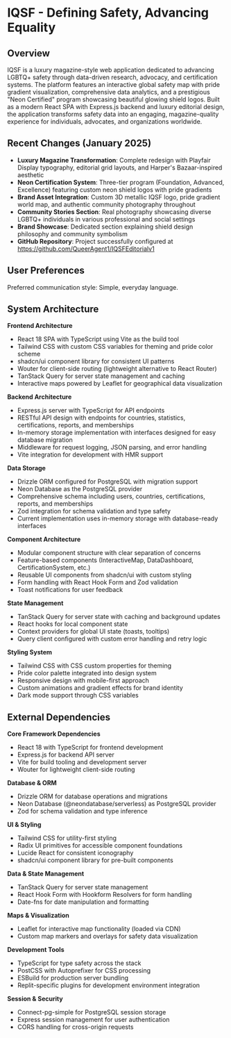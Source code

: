 # IQSF - Defining Safety, Advancing Equality

## Overview

IQSF is a luxury magazine-style web application dedicated to advancing LGBTQ+ safety through data-driven research, advocacy, and certification systems. The platform features an interactive global safety map with pride gradient visualization, comprehensive data analytics, and a prestigious "Neon Certified" program showcasing beautiful glowing shield logos. Built as a modern React SPA with Express.js backend and luxury editorial design, the application transforms safety data into an engaging, magazine-quality experience for individuals, advocates, and organizations worldwide.

## Recent Changes (January 2025)
- **Luxury Magazine Transformation**: Complete redesign with Playfair Display typography, editorial grid layouts, and Harper's Bazaar-inspired aesthetic
- **Neon Certification System**: Three-tier program (Foundation, Advanced, Excellence) featuring custom neon shield logos with pride gradients
- **Brand Asset Integration**: Custom 3D metallic IQSF logo, pride gradient world map, and authentic community photography throughout
- **Community Stories Section**: Real photography showcasing diverse LGBTQ+ individuals in various professional and social settings
- **Brand Showcase**: Dedicated section explaining shield design philosophy and community symbolism
- **GitHub Repository**: Project successfully configured at https://github.com/QueerAgent1/IQSFEditorialv1

## User Preferences

Preferred communication style: Simple, everyday language.

## System Architecture

**Frontend Architecture**
- React 18 SPA with TypeScript using Vite as the build tool
- Tailwind CSS with custom CSS variables for theming and pride color scheme
- shadcn/ui component library for consistent UI patterns
- Wouter for client-side routing (lightweight alternative to React Router)
- TanStack Query for server state management and caching
- Interactive maps powered by Leaflet for geographical data visualization

**Backend Architecture**
- Express.js server with TypeScript for API endpoints
- RESTful API design with endpoints for countries, statistics, certifications, reports, and memberships
- In-memory storage implementation with interfaces designed for easy database migration
- Middleware for request logging, JSON parsing, and error handling
- Vite integration for development with HMR support

**Data Storage**
- Drizzle ORM configured for PostgreSQL with migration support
- Neon Database as the PostgreSQL provider
- Comprehensive schema including users, countries, certifications, reports, and memberships
- Zod integration for schema validation and type safety
- Current implementation uses in-memory storage with database-ready interfaces

**Component Architecture**
- Modular component structure with clear separation of concerns
- Feature-based components (InteractiveMap, DataDashboard, CertificationSystem, etc.)
- Reusable UI components from shadcn/ui with custom styling
- Form handling with React Hook Form and Zod validation
- Toast notifications for user feedback

**State Management**
- TanStack Query for server state with caching and background updates
- React hooks for local component state
- Context providers for global UI state (toasts, tooltips)
- Query client configured with custom error handling and retry logic

**Styling System**
- Tailwind CSS with CSS custom properties for theming
- Pride color palette integrated into design system
- Responsive design with mobile-first approach
- Custom animations and gradient effects for brand identity
- Dark mode support through CSS variables

## External Dependencies

**Core Framework Dependencies**
- React 18 with TypeScript for frontend development
- Express.js for backend API server
- Vite for build tooling and development server
- Wouter for lightweight client-side routing

**Database & ORM**
- Drizzle ORM for database operations and migrations
- Neon Database (@neondatabase/serverless) as PostgreSQL provider
- Zod for schema validation and type inference

**UI & Styling**
- Tailwind CSS for utility-first styling
- Radix UI primitives for accessible component foundations
- Lucide React for consistent iconography
- shadcn/ui component library for pre-built components

**Data & State Management**
- TanStack Query for server state management
- React Hook Form with Hookform Resolvers for form handling
- Date-fns for date manipulation and formatting

**Maps & Visualization**
- Leaflet for interactive map functionality (loaded via CDN)
- Custom map markers and overlays for safety data visualization

**Development Tools**
- TypeScript for type safety across the stack
- PostCSS with Autoprefixer for CSS processing
- ESBuild for production server bundling
- Replit-specific plugins for development environment integration

**Session & Security**
- Connect-pg-simple for PostgreSQL session storage
- Express session management for user authentication
- CORS handling for cross-origin requests